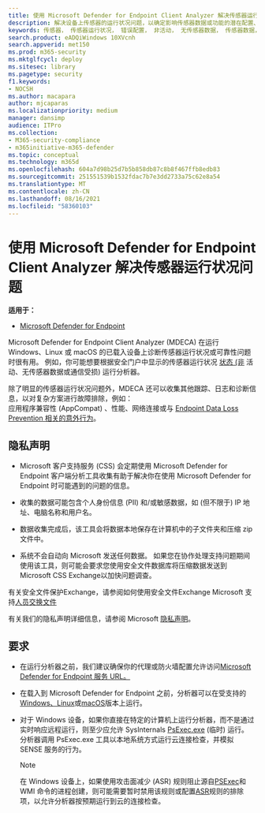 ```yaml
---
title: 使用 Microsoft Defender for Endpoint Client Analyzer 解决传感器运行状况问题
description: 解决设备上传感器的运行状况问题，以确定影响传感器数据或功能的潜在配置、环境、连接或遥测问题。
keywords: 传感器， 传感器运行状况， 错误配置， 非活动， 无传感器数据， 传感器数据， 通信受损， 通信
search.product: eADQiWindows 10XVcnh
search.appverid: met150
ms.prod: m365-security
ms.mktglfcycl: deploy
ms.sitesec: library
ms.pagetype: security
f1.keywords:
- NOCSH
ms.author: macapara
author: mjcaparas
ms.localizationpriority: medium
manager: dansimp
audience: ITPro
ms.collection:
- M365-security-compliance
- m365initiative-m365-defender
ms.topic: conceptual
ms.technology: m365d
ms.openlocfilehash: 604a7d98b25d7b5b858db87c8b8f467ffb8edb83
ms.sourcegitcommit: 251551539b1532fdac7b7e3dd2733a75c62e8a54
ms.translationtype: MT
ms.contentlocale: zh-CN
ms.lasthandoff: 08/16/2021
ms.locfileid: "58360103"
---
```

#  <a name="troubleshoot-sensor-health-using-microsoft-defender-for-endpoint-client-analyzer"></a>使用 Microsoft Defender for Endpoint Client Analyzer 解决传感器运行状况问题

**适用于：**
- [Microsoft Defender for Endpoint](https://go.microsoft.com/fwlink/p/?linkid=2146631)

Microsoft Defender for Endpoint Client Analyzer (MDECA) 在运行 Windows、Linux 或 macOS 的已载入设备上诊断传感器运行状况或可靠性问题时很有用。 [](/microsoft-365/security/defender-endpoint/onboard-configure) 例如，你可能想要根据安全门户中显示的传感器运行状况 [状态 (非](/microsoft-365/security/defender-endpoint/fix-unhealthy-sensors) 活动、无传感器数据或通信受损) 运行分析器。

除了明显的传感器运行状况问题外，MDECA 还可以收集其他跟踪、日志和诊断信息，以对复杂方案进行故障排除，例如：  
应用程序兼容性 (AppCompat) 、性能、网络连接或与 [Endpoint Data Loss Prevention 相关的意外行为](/microsoft-365/compliance/endpoint-dlp-learn-about)。

## <a name="privacy-notice"></a>隐私声明


-   Microsoft 客户支持服务 (CSS) 会定期使用 Microsoft Defender for Endpoint 客户端分析工具收集有助于解决你在使用 Microsoft Defender for Endpoint 时可能遇到的问题的信息。

-   收集的数据可能包含个人身份信息 (PII) 和/或敏感数据，如 (但不限于) IP 地址、电脑名称和用户名。

-   数据收集完成后，该工具会将数据本地保存在计算机中的子文件夹和压缩 zip 文件中。

-   系统不会自动向 Microsoft 发送任何数据。 如果您在协作处理支持问题期间使用该工具，则可能会要求您使用安全文件数据库将压缩数据发送到 Microsoft CSS Exchange以加快问题调查。

有关安全文件保护Exchange，请参阅如何使用安全文件Exchange Microsoft 支持[人员交换文件](/troubleshoot/azure/general/secure-file-exchange-transfer-files)  

有关我们的隐私声明详细信息，请参阅 Microsoft [隐私声明](https://privacy.microsoft.com/privacystatement)。

## <a name="requirements"></a>要求

-   在运行分析器之前，我们建议确保你的代理或防火墙配置允许访问[Microsoft Defender for Endpoint 服务 URL。](configure-proxy-internet.md#enable-access-to-microsoft-defender-for-endpoint-service-urls-in-the-proxy-server)

-   在载入到 Microsoft Defender for [](minimum-requirements.md#supported-windows-versions)Endpoint 之前，分析器可以在受支持的[Windows、Linux](microsoft-defender-endpoint-linux.md#system-requirements)或[macOS](microsoft-defender-endpoint-mac.md#system-requirements)版本上运行。

-   对于 Windows 设备，如果你直接在特定的计算机上运行分析器，而不是通过实时响应远程运行，[](/microsoft-365/security/defender-endpoint/troubleshoot-collect-support-log)则至少应允许 SysInternals [PsExec.exe](/sysinternals/downloads/psexec) (临时) 运行。  
    分析器调用 PsExec.exe 工具以本地系统方式运行云连接检查，并模拟 SENSE 服务的行为。

    > [!NOTE]
    > 在 Windows 设备上，如果使用攻击面减少 (ASR) 规则阻止源自[PSExec](attack-surface-reduction-rules.md#block-process-creations-originating-from-psexec-and-wmi-commands)和 WMI 命令的进程创建，则可能需要暂时禁用该规则或配置[ASR](enable-attack-surface-reduction.md#exclude-files-and-folders-from-asr-rules)规则的排除项，以允许分析器按预期运行到云的连接检查。
